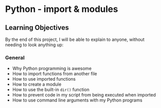 # Python - import & modules

## Learning Objectives

By the end of this project, I will be able to explain to anyone, without needing to look anything up:

### General
- Why Python programming is awesome
- How to import functions from another file
- How to use imported functions
- How to create a module
- How to use the built-in `dir()` function
- How to prevent code in my script from being executed when imported
- How to use command line arguments with my Python programs
